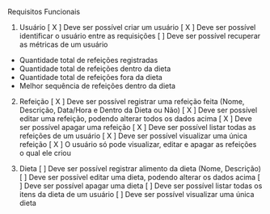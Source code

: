 Requisitos Funcionais

1.  Usuário 
[ X ] Deve ser possível criar um usuário
[ X ] Deve ser possível identificar o usuário entre as requisições
[ ] Deve ser possível recuperar as métricas de um usuário
- Quantidade total de refeições registradas
- Quantidade total de refeições dentro da dieta
- Quantidade total de refeições fora da dieta
- Melhor sequência de refeições dentro da dieta

2. Refeição
[ X ] Deve ser possível registrar uma refeição feita (Nome, Descrição, Data/Hora e Dentro da Dieta ou Não)
[ X ] Deve ser possível editar uma refeição, podendo alterar todos os dados acima
[ X ] Deve ser possível apagar uma refeição
[ X ] Deve ser possível listar todas as refeições de um usuário
[ X ] Deve ser possível visualizar uma única refeição
[ X ] O usuário só pode visualizar, editar e apagar as refeições o qual ele criou

3. Dieta
[ ] Deve ser possível registrar alimento da dieta (Nome, Descrição)
[ ] Deve ser possível editar uma dieta, podendo alterar os dados acima
[ ] Deve ser possível apagar uma dieta
[ ] Deve ser possível listar todas os itens da dieta de um usuário
[ ] Deve ser possível visualizar uma única dieta